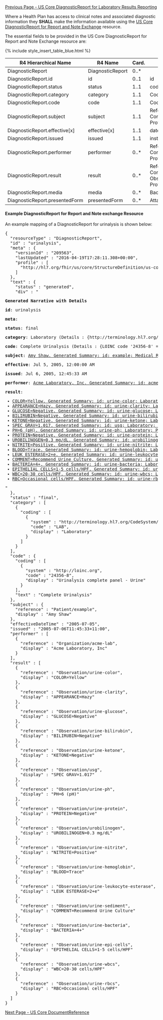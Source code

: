 <!-- USCoreDiagnosticReportforReportandNoteExchange.md {% comment %}
*****************************************************************************************
*                            WARNING: DO NOT EDIT THIS FILE                             *
*                                                                                       *
* This file is generated by SUSHI. Any edits you make to this file will be overwritten. *
*                                                                                       *
* To change the contents of this file, edit the original source file at:                *
* ig-data/input/pagecontent/USCoreDiagnosticReportforReportandNoteExchange.md           *
*****************************************************************************************
{% endcomment %} -->
[Previous Page - US Core DiagnosticReport for Laboratory Results Reporting](USCoreDiagnosticReportforLaboratoryResultsReporting.html)

Where a Health Plan has access to clinical notes and associated diagnostic information they **SHALL** make the information available using the [US Core DiagnosticReport for Report and Note Exchange](http://hl7.org/fhir/us/core/StructureDefinition-us-core-diagnosticreport-note.html) resource.

The essential fields to be provided in the US Core DiagnosticReport for Report and Note Exchange resource are:

{% include style_insert_table_blue.html %}

| R4 Hierarchical Name           | R4 Name          | Card. | Type                                                                   |
|--------------------------------|------------------|-------|------------------------------------------------------------------------|
| DiagnosticReport               | DiagnosticReport | 0..*  |                                                                        |
| DiagnosticReport.id            | id               | 0..1  | id                                                                     |
| DiagnosticReport.status        | status           | 1..1  | code                                                                   |
| DiagnosticReport.category      | category         | 1..1  | CodeableConcept                                                        |
| DiagnosticReport.code          | code             | 1..1  | CodeableConcept                                                        |
| DiagnosticReport.subject       | subject          | 1..1  | Reference(US Core Patient Profile)                                     |
| DiagnosticReport.effective[x]  | effective[x]     | 1..1  | dateTime, Period                                                       |
| DiagnosticReport.issued        | issued           | 1..1  | instant                                                                |
| DiagnosticReport.performer     | performer        | 0..*  | Reference(US Core Practitioner Profile | US Core Organization Profile) |
| DiagnosticReport.result        | result           | 0..*  | Reference(US Core Result Observation Profile)                          |
| DiagnosticReport.media         | media            | 0..*  | BackboneElement                                                        |
| DiagnosticReport.presentedForm | presentedForm    | 0..*  | Attachment                                                             |


#### Example DiagnosticReport for Report and Note exchange Resource

An example mapping of a DiagnosticReport for urinalysis is shown below:

<pre>
{
  "resourceType" : "DiagnosticReport",
  "id" : "urinalysis",
  "meta" : {
    "versionId" : "209563",
    "lastUpdated" : "2016-04-19T17:28:11.308+00:00",
    "profile" : [
      "http://hl7.org/fhir/us/core/StructureDefinition/us-core-diagnosticreport-lab"
    ]
  },
  "text" : {
    "status" : "generated",
    "div" : "<div xmlns=\"http://www.w3.org/1999/xhtml\"><p><b>Generated Narrative with Details</b></p><p><b>id</b>: urinalysis</p><p><b>meta</b>: </p><p><b>status</b>: final</p><p><b>category</b>: Laboratory <span style=\"background: LightGoldenRodYellow\">(Details : {http://terminology.hl7.org/CodeSystem/v2-0074 code 'LAB' = 'Laboratory', given as 'Laboratory'})</span></p><p><b>code</b>: Complete Urinalysis <span style=\"background: LightGoldenRodYellow\">(Details : {LOINC code '24356-8' = 'Urinalysis complete panel - Urine', given as 'Urinalysis complete panel - Urine'})</span></p><p><b>subject</b>: <a href=\"Patient-example.html\">Amy Shaw. Generated Summary: id: example; Medical Record Number = 1032702 (USUAL); active; Amy V. Shaw ; ph: 555-555-5555(HOME), amy.shaw@example.com; gender: female; birthDate: Feb 20, 2007</a></p><p><b>effective</b>: Jul 5, 2005, 12:00:00 AM</p><p><b>issued</b>: Jul 6, 2005, 12:45:33 AM</p><p><b>performer</b>: <a href=\"Organization-acme-lab.html\">Acme Laboratory, Inc. Generated Summary: id: acme-lab; 1144221847, 2523423456; active; <span title=\"Codes: {http://terminology.hl7.org/CodeSystem/organization-type prov}\">Healthcare Provider</span>; name: Acme Labs; ph: (+1) 734-677-7777, hq@acme.org</a></p><p><b>result</b>: </p><ul><li><a href=\"Observation-urine-color.html\">COLOR=Yellow. Generated Summary: id: urine-color; <span title=\"Codes: {http://terminology.hl7.org/CodeSystem/observation-category laboratory}\">Laboratory</span>; <span title=\"Codes: {http://loinc.org 5778-6}\">COLOR</span>; effective: Jul 5, 2005, 12:00:00 AM; <span title=\"Codes: {http://snomed.inbnm,fo/sct 371244009}\">Yellow</span></a></li><li><a href=\"Observation-urine-clarity.html\">APPEARANCE=Hazy. Generated Summary: id: urine-clarity; <span title=\"Codes: {http://terminology.hl7.org/CodeSystem/observation-category laboratory}\">Laboratory</span>; <span title=\"Codes: {http://loinc.org 32167-9}\">APPEARANCE</span>; effective: Jul 5, 2005, 12:00:00 AM; <span title=\"Codes: {http://snomed.info/sct 81858005}\">Hazy</span></a></li><li><a href=\"Observation-urine-glucose.html\">GLUCOSE=Negative. Generated Summary: id: urine-glucose; <span title=\"Codes: {http://terminology.hl7.org/CodeSystem/observation-category laboratory}\">Laboratory</span>; <span title=\"Codes: {http://loinc.org 25428-4}\">GLUCOSE</span>; effective: Jul 5, 2005, 12:00:00 AM; <span title=\"Codes: {http://snomed.info/sct 260385009}\">Negative</span></a></li><li><a href=\"Observation-urine-bilirubin.html\">BILIRUBIN=Negative. Generated Summary: id: urine-bilirubin; <span title=\"Codes: {http://terminology.hl7.org/CodeSystem/observation-category laboratory}\">Laboratory</span>; <span title=\"Codes: {http://loinc.org 5770-3}\">BILIRUBIN</span>; effective: Jul 5, 2005, 12:00:00 AM; <span title=\"Codes: {http://snomed.info/sct 260385009}\">Negative</span></a></li><li><a href=\"Observation-urine-ketone.html\">KETONE=Negative. Generated Summary: id: urine-ketone; <span title=\"Codes: {http://terminology.hl7.org/CodeSystem/observation-category laboratory}\">Laboratory</span>; <span title=\"Codes: {http://loinc.org 2514-8}\">KETONE</span>; effective: Jul 5, 2005, 12:00:00 AM; <span title=\"Codes: {http://snomed.info/sct 260385009}\">Negative</span></a></li><li><a href=\"Observation-usg.html\">SPEC GRAV=1.017. Generated Summary: id: usg; <span title=\"Codes: {http://terminology.hl7.org/CodeSystem/observation-category laboratory}\">Laboratory</span>; <span title=\"Codes: {http://loinc.org 5811-5}\">SPEC GRAV</span>; effective: Jul 5, 2005, 12:00:00 AM; 1.017 {urine specific gravity}</a></li><li><a href=\"Observation-urine-ph.html\">PH=6 (pH). Generated Summary: id: urine-ph; <span title=\"Codes: {http://terminology.hl7.org/CodeSystem/observation-category laboratory}\">Laboratory</span>; <span title=\"Codes: {http://loinc.org 5803-2}\">PH</span>; effective: Jul 5, 2005, 12:00:00 AM; 6.0 (pH)</a></li><li><a href=\"Observation-urine-protein.html\">PROTEIN=Negative. Generated Summary: id: urine-protein; <span title=\"Codes: {http://terminology.hl7.org/CodeSystem/observation-category laboratory}\">Laboratory</span>; <span title=\"Codes: {http://loinc.org 20454-5}\">PROTEIN</span>; effective: Jul 5, 2005, 12:00:00 AM; <span title=\"Codes: {http://snomed.info/sct 260385009}\">Negative</span></a></li><li><a href=\"Observation-urobilinogen.html\">UROBILINOGEN=0.3 mg/dL. Generated Summary: id: urobilinogen; <span title=\"Codes: {http://terminology.hl7.org/CodeSystem/observation-category laboratory}\">Laboratory</span>; <span title=\"Codes: {http://loinc.org 20405-7}\">UROBILINOGEN</span>; effective: Jul 5, 2005, 12:00:00 AM; 0.3 mg/dL</a></li><li><a href=\"Observation-urine-nitrite.html\">NITRITE=Positive. Generated Summary: id: urine-nitrite; <span title=\"Codes: {http://terminology.hl7.org/CodeSystem/observation-category laboratory}\">Laboratory</span>; <span title=\"Codes: {http://loinc.org 5802-4}\">NITRITE</span>; effective: Jul 5, 2005, 12:00:00 AM; <span title=\"Codes: {http://snomed.info/sct 10828004}\">Positive</span></a></li><li><a href=\"Observation-urine-hemoglobin.html\">BLOOD=Trace. Generated Summary: id: urine-hemoglobin; <span title=\"Codes: {http://terminology.hl7.org/CodeSystem/observation-category laboratory}\">Laboratory</span>; <span title=\"Codes: {http://loinc.org 5794-3}\">BLOOD</span>; effective: Jul 5, 2005, 12:00:00 AM; <span title=\"Codes: {http://snomed.info/sct 260405006}\">Trace</span></a></li><li><a href=\"Observation-urine-leukocyte-esterase.html\">LEUK ESTERASE=2+e. Generated Summary: id: urine-leukocyte-esterase; <span title=\"Codes: {http://terminology.hl7.org/CodeSystem/observation-category laboratory}\">Laboratory</span>; <span title=\"Codes: {http://loinc.org 5799-2}\">LEUK ESTERASE</span>; effective: Jul 5, 2005, 12:00:00 AM; <span title=\"Codes: {http://snomed.info/sct 260348001}\">2+</span></a></li><li><a href=\"Observation-urine-sediment.html\">COMMENT=Recommend Urine Culture. Generated Summary: id: urine-sediment; <span title=\"Codes: {http://terminology.hl7.org/CodeSystem/observation-category laboratory}\">Laboratory</span>; <span title=\"Codes: {http://loinc.org 11279-7}\">COMMENT</span>; effective: Jul 5, 2005, 12:00:00 AM; value: Recommend Urine Culture</a></li><li><a href=\"Observation-urine-bacteria.html\">BACTERIA=4+. Generated Summary: id: urine-bacteria; <span title=\"Codes: {http://terminology.hl7.org/CodeSystem/observation-category laboratory}\">Laboratory</span>; <span title=\"Codes: {http://loinc.org 25145-4}\">BACTERIA</span>; effective: Jul 5, 2005, 12:00:00 AM; <span title=\"Codes: {http://snomed.info/sct 260350009}\">4+</span></a></li><li><a href=\"Observation-urine-epi-cells.html\">EPITHELIAL CELLS=1-5 cells/HPF. Generated Summary: id: urine-epi-cells; <span title=\"Codes: {http://terminology.hl7.org/CodeSystem/observation-category laboratory}\">Laboratory</span>; <span title=\"Codes: {http://loinc.org 5787-7}\">EPITHELIAL CELLS</span>; effective: Jul 5, 2005, 12:00:00 AM; </a></li><li><a href=\"Observation-urine-wbcs.html\">WBC=20-30 cells/HPF. Generated Summary: id: urine-wbcs; <span title=\"Codes: {http://terminology.hl7.org/CodeSystem/observation-category laboratory}\">Laboratory</span>; <span title=\"Codes: {http://loinc.org 5821-4}\">WBC</span>; effective: Jul 5, 2005, 12:00:00 AM; </a></li><li><a href=\"Observation-urine-rbcs.html\">RBC=Occasional cells/HPF. Generated Summary: id: urine-rbcs; <span title=\"Codes: {http://terminology.hl7.org/CodeSystem/observation-category laboratory}\">Laboratory</span>; <span title=\"Codes: {http://loinc.org 13945-1}\">RBC</span>; effective: Jul 5, 2005, 12:00:00 AM; <span title=\"Codes: {http://snomed.info/sct 84638005}\">Occasional</span></a></li></ul></div>"
  },
  "status" : "final",
  "category" : [
    {
      "coding" : [
        {
          "system" : "http://terminology.hl7.org/CodeSystem/v2-0074",
          "code" : "LAB",
          "display" : "Laboratory"
        }
      ]
    }
  ],
  "code" : {
    "coding" : [
      {
        "system" : "http://loinc.org",
        "code" : "24356-8",
        "display" : "Urinalysis complete panel - Urine"
      }
    ],
    "text" : "Complete Urinalysis"
  },
  "subject" : {
    "reference" : "Patient/example",
    "display" : "Amy Shaw"
  },
  "effectiveDateTime" : "2005-07-05",
  "issued" : "2005-07-06T11:45:33+11:00",
  "performer" : [
    {
      "reference" : "Organization/acme-lab",
      "display" : "Acme Laboratory, Inc"
    }
  ],
  "result" : [
    {
      "reference" : "Observation/urine-color",
      "display" : "COLOR=Yellow"
    },
    {
      "reference" : "Observation/urine-clarity",
      "display" : "APPEARANCE=Hazy"
    },
    {
      "reference" : "Observation/urine-glucose",
      "display" : "GLUCOSE=Negative"
    },
    {
      "reference" : "Observation/urine-bilirubin",
      "display" : "BILIRUBIN=Negative"
    },
    {
      "reference" : "Observation/urine-ketone",
      "display" : "KETONE=Negative"
    },
    {
      "reference" : "Observation/usg",
      "display" : "SPEC GRAV=1.017"
    },
    {
      "reference" : "Observation/urine-ph",
      "display" : "PH=6 (pH)"
    },
    {
      "reference" : "Observation/urine-protein",
      "display" : "PROTEIN=Negative"
    },
    {
      "reference" : "Observation/urobilinogen",
      "display" : "UROBILINOGEN=0.3 mg/dL"
    },
    {
      "reference" : "Observation/urine-nitrite",
      "display" : "NITRITE=Positive"
    },
    {
      "reference" : "Observation/urine-hemoglobin",
      "display" : "BLOOD=Trace"
    },
    {
      "reference" : "Observation/urine-leukocyte-esterase",
      "display" : "LEUK ESTERASE=2+e"
    },
    {
      "reference" : "Observation/urine-sediment",
      "display" : "COMMENT=Recommend Urine Culture"
    },
    {
      "reference" : "Observation/urine-bacteria",
      "display" : "BACTERIA=4+"
    },
    {
      "reference" : "Observation/urine-epi-cells",
      "display" : "EPITHELIAL CELLS=1-5 cells/HPF"
    },
    {
      "reference" : "Observation/urine-wbcs",
      "display" : "WBC=20-30 cells/HPF"
    },
    {
      "reference" : "Observation/urine-rbcs",
      "display" : "RBC=Occasional cells/HPF"
    }
  ]
}
</pre>



[Next Page - US Core DocumentReference](USCoreDocumentReference.html)

